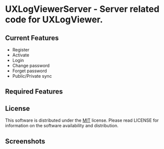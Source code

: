 
# UXLogViewerServer - Server related code for UXLogViewer.

## Current Features
- Register
- Activate
- Login
- Change password
- Forget password
- Public/Private sync

## Required Features

## License
This software is distributed under the [MIT](https://github.com/os-v/UXLogViewerServer/blob/master/LICENSE) license. Please read LICENSE for information on the software availability and distribution.

## Screenshots




